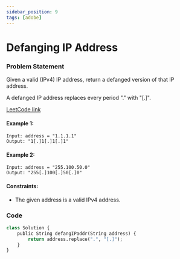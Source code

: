 ```yaml
---
sidebar_position: 9
tags: [adobe]
---
```


# Defanging IP Address

### Problem Statement

Given a valid (IPv4) IP address, return a defanged version of that IP address.

A defanged IP address replaces every period "." with "[.]".

[LeetCode link](https://leetcode.com/problems/defanging-an-ip-address/)

#### Example 1:

```
Input: address = "1.1.1.1"
Output: "1[.]1[.]1[.]1"
```

#### Example 2:

```
Input: address = "255.100.50.0"
Output: "255[.]100[.]50[.]0"
```

#### Constraints:

- The given address is a valid IPv4 address.

### Code

```python title="Java Code"
class Solution {
    public String defangIPaddr(String address) {
        return address.replace(".", "[.]");
    }
}
```
